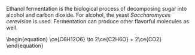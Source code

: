 Ethanol fermentation is the biological process of decomposing sugar into alcohol and carbon dioxide. For alcohol, the yeast _Saccharomyces cerevisiae_ is used. Fermentation can produce other flavorful molecules as well.

\begin{equation}
\ce{C6H12O6} \to 2\ce{C2H6O} + 2\ce{CO2}
\end{equation}